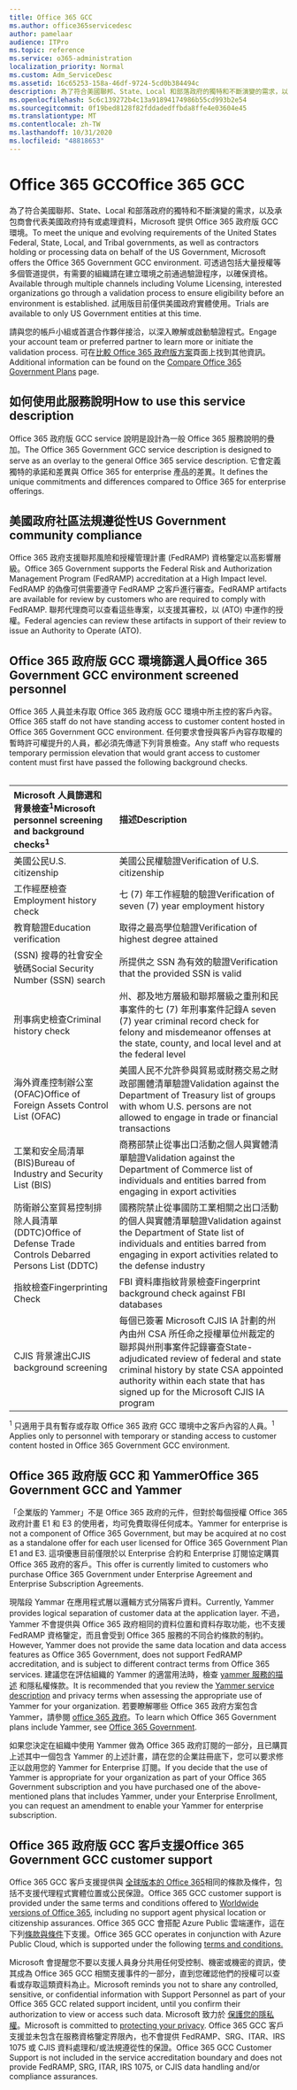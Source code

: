 ```yaml
---
title: Office 365 GCC
ms.author: office365servicedesc
author: pamelaar
audience: ITPro
ms.topic: reference
ms.service: o365-administration
localization_priority: Normal
ms.custom: Adm_ServiceDesc
ms.assetid: 16c65253-158a-46df-9724-5cd0b384494c
description: 為了符合美國聯邦、State、Local 和部落政府的獨特和不斷演變的需求，以及承包商代表美國政府持有或處理資料，Microsoft 提供 Office 365 美國政府社區 (GCC) 服務。 可透過包括大量授權等多個管道提供，有需要的組織請在建立環境之前通過驗證程序，以確保資格。 試用版目前僅供美國政府實體使用。
ms.openlocfilehash: 5c6c139272b4c13a91894174986b55cd993b2e54
ms.sourcegitcommit: 0f19bed8128f82fddadedffbda8ffe4e03604e45
ms.translationtype: MT
ms.contentlocale: zh-TW
ms.lasthandoff: 10/31/2020
ms.locfileid: "48818653"
---
```

# <a name="office-365-gcc"></a><span data-ttu-id="52d9a-105">Office 365 GCC</span><span class="sxs-lookup"><span data-stu-id="52d9a-105">Office 365 GCC</span></span>

<span data-ttu-id="52d9a-106">為了符合美國聯邦、State、Local 和部落政府的獨特和不斷演變的需求，以及承包商會代表美國政府持有或處理資料，Microsoft 提供 Office 365 政府版 GCC 環境。</span><span class="sxs-lookup"><span data-stu-id="52d9a-106">To meet the unique and evolving requirements of the United States Federal, State, Local, and Tribal governments, as well as contractors holding or processing data on behalf of the US Government, Microsoft offers the Office 365 Government GCC environment.</span></span> <span data-ttu-id="52d9a-107">可透過包括大量授權等多個管道提供，有需要的組織請在建立環境之前通過驗證程序，以確保資格。</span><span class="sxs-lookup"><span data-stu-id="52d9a-107">Available through multiple channels including Volume Licensing, interested organizations go through a validation process to ensure eligibility before an environment is established.</span></span> <span data-ttu-id="52d9a-108">試用版目前僅供美國政府實體使用。</span><span class="sxs-lookup"><span data-stu-id="52d9a-108">Trials are available to only US Government entities at this time.</span></span>
  
<span data-ttu-id="52d9a-109">請與您的帳戶小組或首選合作夥伴接洽，以深入瞭解或啟動驗證程式。</span><span class="sxs-lookup"><span data-stu-id="52d9a-109">Engage your account team or preferred partner to learn more or initiate the validation process.</span></span> <span data-ttu-id="52d9a-110">可在[比較 Office 365 政府版方案](https://products.office.com/government/compare-office-365-government-plans)頁面上找到其他資訊。</span><span class="sxs-lookup"><span data-stu-id="52d9a-110">Additional information can be found on the [Compare Office 365 Government Plans](https://products.office.com/government/compare-office-365-government-plans) page.</span></span>
  
## <a name="how-to-use-this-service-description"></a><span data-ttu-id="52d9a-111">如何使用此服務說明</span><span class="sxs-lookup"><span data-stu-id="52d9a-111">How to use this service description</span></span>

<span data-ttu-id="52d9a-112">Office 365 政府版 GCC service 說明是設計為一般 Office 365 服務說明的疊加。</span><span class="sxs-lookup"><span data-stu-id="52d9a-112">The Office 365 Government GCC service description is designed to serve as an overlay to the general Office 365 service description.</span></span> <span data-ttu-id="52d9a-113">它會定義獨特的承諾和差異與 Office 365 for enterprise 產品的差異。</span><span class="sxs-lookup"><span data-stu-id="52d9a-113">It defines the unique commitments and differences compared to Office 365 for enterprise offerings.</span></span>
  
## <a name="us-government-community-compliance"></a><span data-ttu-id="52d9a-114">美國政府社區法規遵從性</span><span class="sxs-lookup"><span data-stu-id="52d9a-114">US Government community compliance</span></span>

<span data-ttu-id="52d9a-115">Office 365 政府支援聯邦風險和授權管理計畫 (FedRAMP) 資格鑒定以高影響層級。</span><span class="sxs-lookup"><span data-stu-id="52d9a-115">Office 365 Government supports the Federal Risk and Authorization Management Program (FedRAMP) accreditation at a High Impact level.</span></span> <span data-ttu-id="52d9a-116">FedRAMP 的偽像可供需要遵守 FedRAMP 之客戶進行審查。</span><span class="sxs-lookup"><span data-stu-id="52d9a-116">FedRAMP artifacts are available for review by customers who are required to comply with FedRAMP.</span></span> <span data-ttu-id="52d9a-117">聯邦代理商可以查看這些專案，以支援其審校，以 (ATO) 中運作的授權。</span><span class="sxs-lookup"><span data-stu-id="52d9a-117">Federal agencies can review these artifacts in support of their review to issue an Authority to Operate (ATO).</span></span>
  
## <a name="office-365-government-gcc-environment-screened-personnel"></a><span data-ttu-id="52d9a-118">Office 365 政府版 GCC 環境篩選人員</span><span class="sxs-lookup"><span data-stu-id="52d9a-118">Office 365 Government GCC environment screened personnel</span></span>

<span data-ttu-id="52d9a-119">Office 365 人員並未存取 Office 365 政府版 GCC 環境中所主控的客戶內容。</span><span class="sxs-lookup"><span data-stu-id="52d9a-119">Office 365 staff do not have standing access to customer content hosted in Office 365 Government GCC environment.</span></span> <span data-ttu-id="52d9a-120">任何要求會授與客戶內容存取權的暫時許可權提升的人員，都必須先傳遞下列背景檢查。</span><span class="sxs-lookup"><span data-stu-id="52d9a-120">Any staff who requests temporary permission elevation that would grant access to customer content must first have passed the following background checks.</span></span><br><br> 
  
| <span data-ttu-id="52d9a-121">Microsoft 人員篩選和背景檢查<sup>1</sup></span><span class="sxs-lookup"><span data-stu-id="52d9a-121">Microsoft personnel screening and background checks<sup>1</sup></span></span> | <span data-ttu-id="52d9a-122">描述</span><span class="sxs-lookup"><span data-stu-id="52d9a-122">Description</span></span> |
|:-----|:-----|
|<span data-ttu-id="52d9a-123">美國公民</span><span class="sxs-lookup"><span data-stu-id="52d9a-123">U.S. citizenship</span></span>  <br/> |<span data-ttu-id="52d9a-124">美國公民權驗證</span><span class="sxs-lookup"><span data-stu-id="52d9a-124">Verification of U.S. citizenship</span></span>  <br/> |
|<span data-ttu-id="52d9a-125">工作經歷檢查</span><span class="sxs-lookup"><span data-stu-id="52d9a-125">Employment history check</span></span>  <br/> |<span data-ttu-id="52d9a-126">七 (7) 年工作經驗的驗證</span><span class="sxs-lookup"><span data-stu-id="52d9a-126">Verification of seven (7) year employment history</span></span>  <br/> |
|<span data-ttu-id="52d9a-127">教育驗證</span><span class="sxs-lookup"><span data-stu-id="52d9a-127">Education verification</span></span>  <br/> |<span data-ttu-id="52d9a-128">取得之最高學位驗證</span><span class="sxs-lookup"><span data-stu-id="52d9a-128">Verification of highest degree attained</span></span>  <br/> |
|<span data-ttu-id="52d9a-129"> (SSN) 搜尋的社會安全號碼</span><span class="sxs-lookup"><span data-stu-id="52d9a-129">Social Security Number (SSN) search</span></span>  <br/> |<span data-ttu-id="52d9a-130">所提供之 SSN 為有效的驗證</span><span class="sxs-lookup"><span data-stu-id="52d9a-130">Verification that the provided SSN is valid</span></span>  <br/> |
|<span data-ttu-id="52d9a-131">刑事病史檢查</span><span class="sxs-lookup"><span data-stu-id="52d9a-131">Criminal history check</span></span>  <br/> |<span data-ttu-id="52d9a-132">州、郡及地方層級和聯邦層級之重刑和民事案件的七 (7) 年刑事案件記錄</span><span class="sxs-lookup"><span data-stu-id="52d9a-132">A seven (7) year criminal record check for felony and misdemeanor offenses at the state, county, and local level and at the federal level</span></span>  <br/> |
|<span data-ttu-id="52d9a-133">海外資產控制辦公室 (OFAC)</span><span class="sxs-lookup"><span data-stu-id="52d9a-133">Office of Foreign Assets Control List (OFAC)</span></span>  <br/> |<span data-ttu-id="52d9a-134">美國人民不允許參與貿易或財務交易之財政部團體清單驗證</span><span class="sxs-lookup"><span data-stu-id="52d9a-134">Validation against the Department of Treasury list of groups with whom U.S. persons are not allowed to engage in trade or financial transactions</span></span>  <br/> |
|<span data-ttu-id="52d9a-135">工業和安全局清單 (BIS)</span><span class="sxs-lookup"><span data-stu-id="52d9a-135">Bureau of Industry and Security List (BIS)</span></span>  <br/> |<span data-ttu-id="52d9a-136">商務部禁止從事出口活動之個人與實體清單驗證</span><span class="sxs-lookup"><span data-stu-id="52d9a-136">Validation against the Department of Commerce list of individuals and entities barred from engaging in export activities</span></span>  <br/> |
|<span data-ttu-id="52d9a-137">防衛辦公室貿易控制排除人員清單 (DDTC)</span><span class="sxs-lookup"><span data-stu-id="52d9a-137">Office of Defense Trade Controls Debarred Persons List (DDTC)</span></span>  <br/> |<span data-ttu-id="52d9a-138">國務院禁止從事國防工業相關之出口活動的個人與實體清單驗證</span><span class="sxs-lookup"><span data-stu-id="52d9a-138">Validation against the Department of State list of individuals and entities barred from engaging in export activities related to the defense industry</span></span>  <br/> |
|<span data-ttu-id="52d9a-139">指紋檢查</span><span class="sxs-lookup"><span data-stu-id="52d9a-139">Fingerprinting Check</span></span>  <br/> |<span data-ttu-id="52d9a-140">FBI 資料庫指紋背景檢查</span><span class="sxs-lookup"><span data-stu-id="52d9a-140">Fingerprint background check against FBI databases</span></span>  <br/> |
|<span data-ttu-id="52d9a-141">CJIS 背景濾出</span><span class="sxs-lookup"><span data-stu-id="52d9a-141">CJIS background screening</span></span>  <br/> |<span data-ttu-id="52d9a-142">每個已簽署 Microsoft CJIS IA 計劃的州內由州 CSA 所任命之授權單位州裁定的聯邦與州刑事案件記錄審查</span><span class="sxs-lookup"><span data-stu-id="52d9a-142">State-adjudicated review of federal and state criminal history by state CSA appointed authority within each state that has signed up for the Microsoft CJIS IA program</span></span>  <br/> |

<span data-ttu-id="52d9a-143"><sup>1</sup> 只適用于具有暫存或存取 Office 365 政府 GCC 環境中之客戶內容的人員。</span><span class="sxs-lookup"><span data-stu-id="52d9a-143"><sup>1</sup> Applies only to personnel with temporary or standing access to customer content hosted in Office 365 Government GCC environment.</span></span>
  
## <a name="office-365-government-gcc-and-yammer"></a><span data-ttu-id="52d9a-144">Office 365 政府版 GCC 和 Yammer</span><span class="sxs-lookup"><span data-stu-id="52d9a-144">Office 365 Government GCC and Yammer</span></span>

<span data-ttu-id="52d9a-145">「企業版的 Yammer」不是 Office 365 政府的元件，但對於每個授權 Office 365 政府計畫 E1 和 E3 的使用者，均可免費取得任何成本。</span><span class="sxs-lookup"><span data-stu-id="52d9a-145">Yammer for enterprise is not a component of Office 365 Government, but may be acquired at no cost as a standalone offer for each user licensed for Office 365 Government Plan E1 and E3.</span></span> <span data-ttu-id="52d9a-146">這項優惠目前僅限於以 Enterprise 合約和 Enterprise 訂閱協定購買 Office 365 政府的客戶。</span><span class="sxs-lookup"><span data-stu-id="52d9a-146">This offer is currently limited to customers who purchase Office 365 Government under Enterprise Agreement and Enterprise Subscription Agreements.</span></span>
  
<span data-ttu-id="52d9a-147">現階段 Yammar 在應用程式層以邏輯方式分隔客戶資料。</span><span class="sxs-lookup"><span data-stu-id="52d9a-147">Currently, Yammer provides logical separation of customer data at the application layer.</span></span> <span data-ttu-id="52d9a-148">不過，Yammer 不會提供與 Office 365 政府相同的資料位置和資料存取功能，也不支援 FedRAMP 資格鑒定，而且會受到 Office 365 服務的不同合約條款的制約。</span><span class="sxs-lookup"><span data-stu-id="52d9a-148">However, Yammer does not provide the same data location and data access features as Office 365 Government, does not support FedRAMP accreditation, and is subject to different contract terms from Office 365 services.</span></span> <span data-ttu-id="52d9a-149">建議您在評估組織的 Yammer 的適當用法時，檢查 [yammer 服務的描述](../../yammer-service-description/yammer-service-description.md) 和隱私權條款。</span><span class="sxs-lookup"><span data-stu-id="52d9a-149">It is recommended that you review the [Yammer service description](../../yammer-service-description/yammer-service-description.md) and privacy terms when assessing the appropriate use of Yammer for your organization.</span></span> <span data-ttu-id="52d9a-150">若要瞭解哪些 Office 365 政府方案包含 Yammer，請參閱 [office 365 政府](office-365-us-government.md)。</span><span class="sxs-lookup"><span data-stu-id="52d9a-150">To learn which Office 365 Government plans include Yammer, see [Office 365 Government](office-365-us-government.md).</span></span>
  
<span data-ttu-id="52d9a-151">如果您決定在組織中使用 Yammer 做為 Office 365 政府訂閱的一部分，且已購買上述其中一個包含 Yammer 的上述計畫，請在您的企業註冊底下，您可以要求修正以啟用您的 Yammer for Enterprise 訂閱。</span><span class="sxs-lookup"><span data-stu-id="52d9a-151">If you decide that the use of Yammer is appropriate for your organization as part of your Office 365 Government subscription and you have purchased one of the above-mentioned plans that includes Yammer, under your Enterprise Enrollment, you can request an amendment to enable your Yammer for enterprise subscription.</span></span>
  
## <a name="office-365-government-gcc-customer-support"></a><span data-ttu-id="52d9a-152">Office 365 政府版 GCC 客戶支援</span><span class="sxs-lookup"><span data-stu-id="52d9a-152">Office 365 Government GCC customer support</span></span>

<span data-ttu-id="52d9a-153">Office 365 GCC 客戶支援提供與 [全球版本的 Office 365](https://docs.microsoft.com/office365/servicedescriptions/office-365-platform-service-description/support)相同的條款及條件，包括不支援代理程式實體位置或公民保證。</span><span class="sxs-lookup"><span data-stu-id="52d9a-153">Office 365 GCC customer support is provided under the same terms and conditions offered to [Worldwide versions of Office 365](https://docs.microsoft.com/office365/servicedescriptions/office-365-platform-service-description/support), including no support agent physical location or citizenship assurances.</span></span> <span data-ttu-id="52d9a-154">Office 365 GCC 會搭配 Azure Public 雲端運作，這在下列[條款與條件](https://azure.microsoft.com/support/plans/)下支援。</span><span class="sxs-lookup"><span data-stu-id="52d9a-154">Office 365 GCC operates in conjunction with Azure Public Cloud, which is supported under the following [terms and conditions.](https://azure.microsoft.com/support/plans/)</span></span>

<span data-ttu-id="52d9a-155">Microsoft 會提醒您不要以支援人員身分共用任何受控制、機密或機密的資訊，使其成為 Office 365 GCC 相關支援事件的一部分，直到您確認他們的授權可以查看或存取這類資料為止。</span><span class="sxs-lookup"><span data-stu-id="52d9a-155">Microsoft reminds you not to share any controlled, sensitive, or confidential information with Support Personnel as part of your Office 365 GCC related support incident, until you confirm their authorization to view or access such data.</span></span> <span data-ttu-id="52d9a-156">Microsoft 致力於 [保護您的隱私權](https://privacy.microsoft.com/privacystatement)。</span><span class="sxs-lookup"><span data-stu-id="52d9a-156">Microsoft is committed to [protecting your privacy](https://privacy.microsoft.com/privacystatement).</span></span> <span data-ttu-id="52d9a-157">Office 365 GCC 客戶支援並未包含在服務資格鑒定界限內，也不會提供 FedRAMP、SRG、ITAR、IRS 1075 或 CJIS 資料處理和/或法規遵從性的保證。</span><span class="sxs-lookup"><span data-stu-id="52d9a-157">Office 365 GCC Customer Support is not included in the service accreditation boundary and does not provide FedRAMP, SRG, ITAR, IRS 1075, or CJIS data handling and/or compliance assurances.</span></span>
